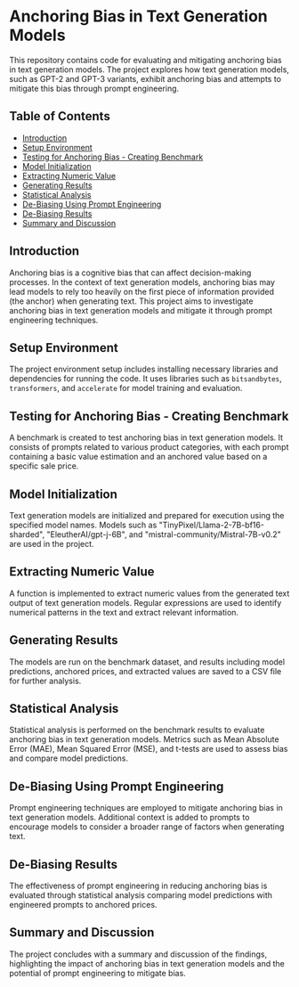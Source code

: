 # Anchoring Bias in Text Generation Models

This repository contains code for evaluating and mitigating anchoring bias in text generation models. The project explores how text generation models, such as GPT-2 and GPT-3 variants, exhibit anchoring bias and attempts to mitigate this bias through prompt engineering.

## Table of Contents

- [Introduction](#introduction)
- [Setup Environment](#setup-environment)
- [Testing for Anchoring Bias - Creating Benchmark](#testing-for-anchoring-bias---creating-benchmark)
- [Model Initialization](#model-initialization)
- [Extracting Numeric Value](#extracting-numeric-value)
- [Generating Results](#generating-results)
- [Statistical Analysis](#statistical-analysis)
- [De-Biasing Using Prompt Engineering](#de-biasing-using-prompt-engineering)
- [De-Biasing Results](#de-biasing-results)
- [Summary and Discussion](#summary-and-discussion)

## Introduction

Anchoring bias is a cognitive bias that can affect decision-making processes. In the context of text generation models, anchoring bias may lead models to rely too heavily on the first piece of information provided (the anchor) when generating text. This project aims to investigate anchoring bias in text generation models and mitigate it through prompt engineering techniques.

## Setup Environment

The project environment setup includes installing necessary libraries and dependencies for running the code. It uses libraries such as `bitsandbytes`, `transformers`, and `accelerate` for model training and evaluation.

## Testing for Anchoring Bias - Creating Benchmark

A benchmark is created to test anchoring bias in text generation models. It consists of prompts related to various product categories, with each prompt containing a basic value estimation and an anchored value based on a specific sale price.

## Model Initialization

Text generation models are initialized and prepared for execution using the specified model names. Models such as "TinyPixel/Llama-2-7B-bf16-sharded", "EleutherAI/gpt-j-6B", and "mistral-community/Mistral-7B-v0.2" are used in the project.

## Extracting Numeric Value

A function is implemented to extract numeric values from the generated text output of text generation models. Regular expressions are used to identify numerical patterns in the text and extract relevant information.

## Generating Results

The models are run on the benchmark dataset, and results including model predictions, anchored prices, and extracted values are saved to a CSV file for further analysis.

## Statistical Analysis

Statistical analysis is performed on the benchmark results to evaluate anchoring bias in text generation models. Metrics such as Mean Absolute Error (MAE), Mean Squared Error (MSE), and t-tests are used to assess bias and compare model predictions.

## De-Biasing Using Prompt Engineering

Prompt engineering techniques are employed to mitigate anchoring bias in text generation models. Additional context is added to prompts to encourage models to consider a broader range of factors when generating text.

## De-Biasing Results

The effectiveness of prompt engineering in reducing anchoring bias is evaluated through statistical analysis comparing model predictions with engineered prompts to anchored prices.

## Summary and Discussion

The project concludes with a summary and discussion of the findings, highlighting the impact of anchoring bias in text generation models and the potential of prompt engineering to mitigate bias.

